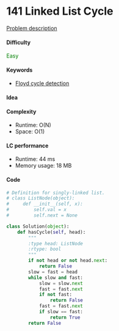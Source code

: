 141 Linked List Cycle 
=======================
[Problem description](https://leetcode.com/problems/linked-list-cycle/)

#### Difficulty
<span style="color:green">Easy</span>

#### Keywords
- [Floyd cycle detection](https://www.geeksforgeeks.org/how-does-floyds-slow-and-fast-pointers-approach-work/)

#### Idea


#### Complexity
- Runtime: O(N)
- Space: O(1)

#### LC performance
- Runtime: 44 ms
- Memory usage: 18 MB

#### Code
```python
# Definition for singly-linked list.
# class ListNode(object):
#     def __init__(self, x):
#         self.val = x
#         self.next = None

class Solution(object):
    def hasCycle(self, head):
        """
        :type head: ListNode
        :rtype: bool
        """
        if not head or not head.next:
            return False
        slow = fast = head
        while slow and fast:
            slow = slow.next
            fast = fast.next
            if not fast:
                return False
            fast = fast.next
            if slow == fast:
                return True
        return False
```